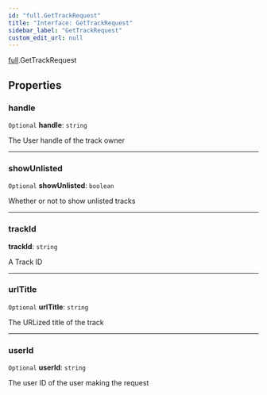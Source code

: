 ```yaml
---
id: "full.GetTrackRequest"
title: "Interface: GetTrackRequest"
sidebar_label: "GetTrackRequest"
custom_edit_url: null
---
```


[full](../namespaces/full.md).GetTrackRequest

## Properties

### handle

 `Optional` **handle**: `string`

The User handle of the track owner

___

### showUnlisted

 `Optional` **showUnlisted**: `boolean`

Whether or not to show unlisted tracks

___

### trackId

 **trackId**: `string`

A Track ID

___

### urlTitle

 `Optional` **urlTitle**: `string`

The URLized title of the track

___

### userId

 `Optional` **userId**: `string`

The user ID of the user making the request
